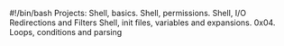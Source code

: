 #!/bin/bash
Projects:
Shell, basics.
Shell, permissions. 
Shell, I/O Redirections and Filters 
Shell, init files, variables and expansions.
0x04. Loops, conditions and parsing
